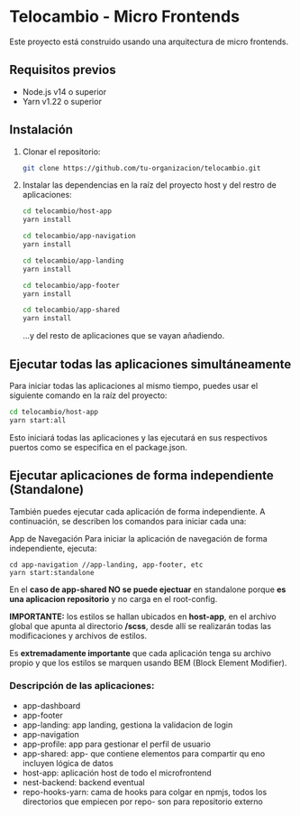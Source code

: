 # Telocambio - Micro Frontends

Este proyecto está construido usando una arquitectura de micro frontends.

## Requisitos previos

- Node.js v14 o superior
- Yarn v1.22 o superior

## Instalación

1. Clonar el repositorio:

    ```bash
    git clone https://github.com/tu-organizacion/telocambio.git
    ```

2. Instalar las dependencias en la raíz del proyecto host y del restro de aplicaciones:

    ```bash
    cd telocambio/host-app
    yarn install

    cd telocambio/app-navigation
    yarn install

    cd telocambio/app-landing
    yarn install

    cd telocambio/app-footer
    yarn install

    cd telocambio/app-shared
    yarn install
    ```
    ...y del resto de aplicaciones que se vayan añadiendo.

## Ejecutar todas las aplicaciones simultáneamente

Para iniciar todas las aplicaciones al mismo tiempo, puedes usar el siguiente comando en la raíz del proyecto:

```bash
cd telocambio/host-app
yarn start:all
```

Esto iniciará todas las aplicaciones y las ejecutará en sus respectivos puertos como se especifica en el package.json.

## Ejecutar aplicaciones de forma independiente (Standalone)
También puedes ejecutar cada aplicación de forma independiente. A continuación, se describen los comandos para iniciar cada una:

App de Navegación
Para iniciar la aplicación de navegación de forma independiente, ejecuta:
```
cd app-navigation //app-landing, app-footer, etc
yarn start:standalone
```

En el **caso de app-shared NO se puede ejectuar** en standalone porque **es una aplicacion repositorio** y no carga en el root-config.


**IMPORTANTE:** los estilos se hallan ubicados en **host-app**, en el archivo global que apunta al directorio **/scss**,  desde allí se realizarán todas las modificaciones y archivos de estilos.

Es **extremadamente importante** que cada aplicación tenga su archivo propio y que los estilos se marquen usando BEM (Block Element Modifier).


### Descripción de las aplicaciones:

- app-dashboard
- app-footer
- app-landing: app landing, gestiona la validacion de login
- app-navigation
- app-profile: app para gestionar el perfil de usuario
- app-shared: app- que contiene elementos para compartir qu eno incluyen lógica de datos
- host-app: aplicación host de todo el microfrontend
- nest-backend: backend eventual
- repo-hooks-yarn: cama de hooks para colgar en npmjs, todos los directorios que empiecen por repo- son para repositorio externo